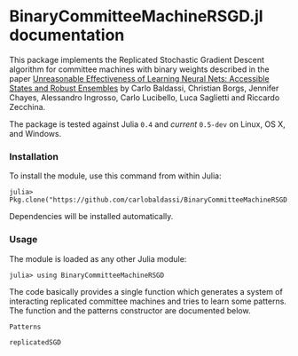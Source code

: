 # BinaryCommitteeMachineRSGD.jl documentation

This package implements the Replicated Stochastic Gradient Descent algorithm for
committee machines with binary weights described in the paper
[Unreasonable Effectiveness of Learning Neural Nets: Accessible States and Robust Ensembles](http://arxiv.org/abs/1605.06444)
by Carlo Baldassi, Christian Borgs, Jennifer Chayes, Alessandro Ingrosso, Carlo Lucibello, Luca Saglietti and Riccardo Zecchina.

The package is tested against Julia `0.4` and *current* `0.5-dev` on Linux, OS X, and Windows.

### Installation

To install the module, use this command from within Julia:

```
julia> Pkg.clone("https://github.com/carlobaldassi/BinaryCommitteeMachineRSGD.jl")
```

Dependencies will be installed automatically.

### Usage

The module is loaded as any other Julia module:

```
julia> using BinaryCommitteeMachineRSGD
```

The code basically provides a single function which generates a system of interacting
replicated committee machines and tries to learn some patterns. The function and the
patterns constructor are documented below.

```@docs
Patterns
```

```@docs
replicatedSGD
```

